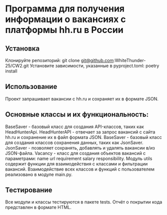 # Программа для получения информации о вакансиях с платформы hh.ru в России
## Установка
Клонируйте репозиторий:
git clone git@github.com:WhiteThunder-25/CW2.git
Установите зависимости, указанные в pyproject.toml:
poetry install
## Использование
Проект запрашивает вакансии с hh.ru и сохраняет их в формате JSON.

## Основные классы и их функциональность:

BaseSaver - базовый класс для создания API-классов, таких как HeadHunterApi.
HeadHunterAPI - отвечает за запрос вакансий с сайта hh.ru и сохранение их в файл формата JSON.
BaseSaver - базовый класс для создания классов сохранения данных, таких как JsonSaver.
JsonSaver - позволяет сохранять, добавлять и удалять вакансии в/из JSON-файла.
Vacancy - класс для создания объектов вакансий с параметрами:
name url requirement salary responsibility.
Модуль utils содержит функции для взаимодействия с классами и фильтрации вакансий.
Взаимодействие всех классов и функций с пользователем реализовано в модуле main.py.

## Тестирование
Все модули и классы тестируются в пакете tests.
Отчёт о покрытии кода представлен в формате HTML.

